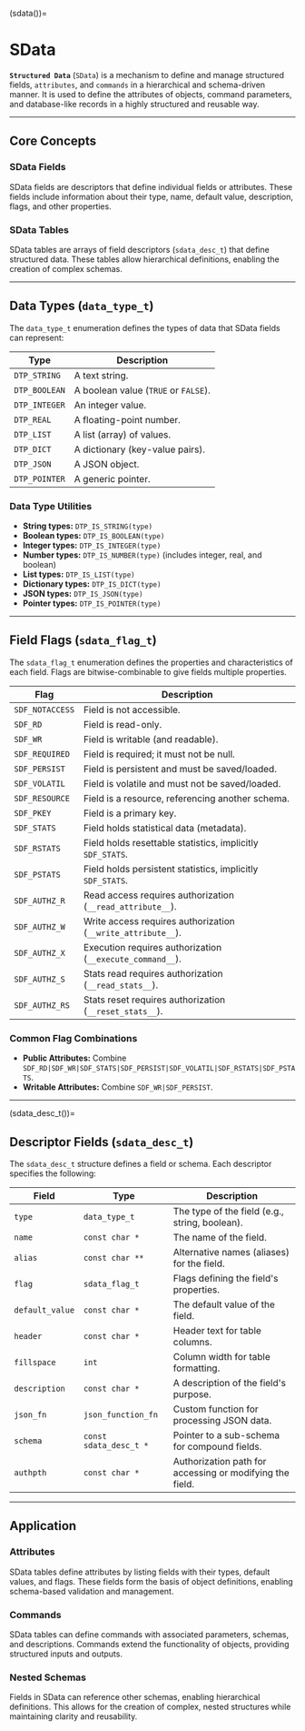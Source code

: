 (sdata())=
# **SData**


**`Structured Data`** (`SData`) is a mechanism to define and manage structured fields,
`attributes`, and `commands` in a hierarchical and schema-driven manner.
It is used to define the attributes of objects, command parameters,
and database-like records in a highly structured and reusable way.

---

## Core Concepts

### SData Fields
SData fields are descriptors that define individual fields or attributes. These fields include information about their type, name, default value, description, flags, and other properties.

### SData Tables
SData tables are arrays of field descriptors (`sdata_desc_t`) that define structured data. These tables allow hierarchical definitions, enabling the creation of complex schemas.

---

## Data Types (`data_type_t`)

The `data_type_t` enumeration defines the types of data that SData fields can represent:

| **Type**      | **Description**                         |
|---------------|-----------------------------------------|
| `DTP_STRING`  | A text string.                         |
| `DTP_BOOLEAN` | A boolean value (`TRUE` or `FALSE`).    |
| `DTP_INTEGER` | An integer value.                      |
| `DTP_REAL`    | A floating-point number.               |
| `DTP_LIST`    | A list (array) of values.              |
| `DTP_DICT`    | A dictionary (key-value pairs).        |
| `DTP_JSON`    | A JSON object.                         |
| `DTP_POINTER` | A generic pointer.                     |

### Data Type Utilities
- **String types:** `DTP_IS_STRING(type)`
- **Boolean types:** `DTP_IS_BOOLEAN(type)`
- **Integer types:** `DTP_IS_INTEGER(type)`
- **Number types:** `DTP_IS_NUMBER(type)` (includes integer, real, and boolean)
- **List types:** `DTP_IS_LIST(type)`
- **Dictionary types:** `DTP_IS_DICT(type)`
- **JSON types:** `DTP_IS_JSON(type)`
- **Pointer types:** `DTP_IS_POINTER(type)`

---

## Field Flags (`sdata_flag_t`)

The `sdata_flag_t` enumeration defines the properties and characteristics of each field. Flags are bitwise-combinable to give fields multiple properties.

| **Flag**           | **Description**                                                                 |
|---------------------|---------------------------------------------------------------------------------|
| `SDF_NOTACCESS`     | Field is not accessible.                                                       |
| `SDF_RD`            | Field is read-only.                                                           |
| `SDF_WR`            | Field is writable (and readable).                                              |
| `SDF_REQUIRED`      | Field is required; it must not be null.                                        |
| `SDF_PERSIST`       | Field is persistent and must be saved/loaded.                                  |
| `SDF_VOLATIL`       | Field is volatile and must not be saved/loaded.                                |
| `SDF_RESOURCE`      | Field is a resource, referencing another schema.                               |
| `SDF_PKEY`          | Field is a primary key.                                                        |
| `SDF_STATS`         | Field holds statistical data (metadata).                                       |
| `SDF_RSTATS`        | Field holds resettable statistics, implicitly `SDF_STATS`.                     |
| `SDF_PSTATS`        | Field holds persistent statistics, implicitly `SDF_STATS`.                    |
| `SDF_AUTHZ_R`       | Read access requires authorization (`__read_attribute__`).                     |
| `SDF_AUTHZ_W`       | Write access requires authorization (`__write_attribute__`).                   |
| `SDF_AUTHZ_X`       | Execution requires authorization (`__execute_command__`).                      |
| `SDF_AUTHZ_S`       | Stats read requires authorization (`__read_stats__`).                          |
| `SDF_AUTHZ_RS`      | Stats reset requires authorization (`__reset_stats__`).                        |

### Common Flag Combinations
- **Public Attributes:** Combine `SDF_RD|SDF_WR|SDF_STATS|SDF_PERSIST|SDF_VOLATIL|SDF_RSTATS|SDF_PSTATS`.
- **Writable Attributes:** Combine `SDF_WR|SDF_PERSIST`.

---

(sdata_desc_t())=
## Descriptor Fields (`sdata_desc_t`)

The `sdata_desc_t` structure defines a field or schema. Each descriptor specifies the following:

| **Field**        | **Type**             | **Description**                                                                 |
|------------------|----------------------|---------------------------------------------------------------------------------|
| `type`           | `data_type_t`        | The type of the field (e.g., string, boolean).                                  |
| `name`           | `const char *`       | The name of the field.                                                          |
| `alias`          | `const char **`      | Alternative names (aliases) for the field.                                      |
| `flag`           | `sdata_flag_t`       | Flags defining the field's properties.                                          |
| `default_value`  | `const char *`       | The default value of the field.                                                 |
| `header`         | `const char *`       | Header text for table columns.                                                  |
| `fillspace`      | `int`                | Column width for table formatting.                                              |
| `description`    | `const char *`       | A description of the field's purpose.                                           |
| `json_fn`        | `json_function_fn`   | Custom function for processing JSON data.                                       |
| `schema`         | `const sdata_desc_t *` | Pointer to a sub-schema for compound fields.                                    |
| `authpth`        | `const char *`       | Authorization path for accessing or modifying the field.                        |

---

## Application

### Attributes
SData tables define attributes by listing fields with their types, default values, and flags. These fields form the basis of object definitions, enabling schema-based validation and management.

### Commands
SData tables can define commands with associated parameters, schemas, and descriptions. Commands extend the functionality of objects, providing structured inputs and outputs.

### Nested Schemas
Fields in SData can reference other schemas, enabling hierarchical definitions. This allows for the creation of complex, nested structures while maintaining clarity and reusability.

